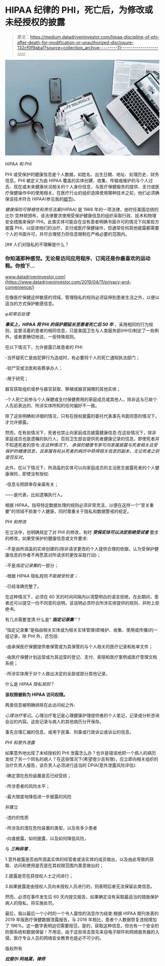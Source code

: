 # HIPAA 纪律的 PHI，死亡后，为修改或未经授权的披露

> 原文：<https://medium.datadriveninvestor.com/hipaa-discipline-of-phi-after-death-for-modification-or-unauthorized-disclosure-132cf0f9aba1?source=collection_archive---------11----------------------->

![](img/7b514e9b89afd53371f0fb41bcd1c1f1.png)

*HIPAA 和 PHI*

PHI 或受保护的健康信息是个人数据，如姓名、出生日期、地址、处理历史、财务信息。PHI 被定义为由 HIPAA 覆盖的实体创建、收集、传输或维护的与个人过去、现在或未来健康状况相关的个人身份信息，与医疗保健服务的提供、支付或医疗保健操作中的使用相关。在医疗行业的组织选择使用哪种技术之前，他们必须确保该技术符合 HIPAA(参见我的[细节](https://medium.com/datadriveninvestor/google-amazon-and-compliance-on-protected-health-information-11fb15dfb1a4))。

*健康保险可移植性和责任法案(HIPAA)* 是 1966 年的一项法律，由时任美国总统的比尔·克林顿颁布，该法律要求使用受保护健康信息的组织采取行政、技术和物理安全措施来保护 PHI。此类实体可能会在没有患者明确书面许可的情况下向某些方披露 PHI，以促进他们的治疗、支付或医疗保健操作，但通常任何其他披露都需要个人的书面许可，并尽合理努力将信息限制在严格必要的范围内。

[](https://www.datadriveninvestor.com/2019/04/11/privacy-and-convenience/) [## 人们对隐私的不理解是什么？

### 你知道那种感觉。无论是访问应用程序、订阅还是你最喜欢的运动鞋。你按下…

www.datadriveninvestor.com](https://www.datadriveninvestor.com/2019/04/11/privacy-and-convenience/) 

在像医疗保健这样敏感的领域，管理隐私的规则必须延伸到患者生活之外，以便以适当的方式保护敏感信息。

*φ和宰后处理*

***事实上，HIPAA 将 PHI 的保护期延长至患者死亡后 50 年*** ，采用相同的行为规则，监督活着的患者的相同信息，只是美国卫生与人类服务部(HHS)制定了一些例外，或者更确切地说，一些特殊规则。

在以下情况下，允许披露已故患者的 PHI:

-当怀疑死亡是由犯罪行为造成时，有必要将个人的死亡通知执法部门；

-验尸官或法医和丧葬承办人；

-用于研究；

器官获取组织或参与器官获取、移植或器官捐赠的其他实体；

-个人死亡前参与个人保健或支付保健费用的家庭成员或其他人，除非这与已故个人先前表达的、所涉实体所知的任何偏好不一致。

除了这些明确和详细的情况，只有在授权披露的委托代表事先书面同意的情况下，才允许披露。

然而，在有些情况下，死者也禁止向家庭成员披露健康信息:在这些情况下，除非家庭成员也是遗嘱的执行人，否则卫生部会提供死者健康记录的信息，即使死者并不知道死者的禁令:*在这种情况下， 承保的健康专家可向家属披露与死者相关且受保护的健康信息，且家属有权从死者的病历中获得相关信息的副本，无论死者之前是否反对*。

此外，在以下情况下，所涵盖的实体可以向家庭成员的主治医生披露死者的个人健康保险，即使没有授权:

-信息与照顾幸存亲属有关；

——是代表，比如遗嘱执行人。

根据 HIPAA，指导特定数据处理的规则必须非常灵活，以便在这样一个“至关重要”的领域不损害个人健康，同时尊重关于隐私和数据警戒的规定。

*PHI 和修改*

在立法中，也明确规定了对 PHI 的修改，有时 ***受保实体可以决定拒绝受试者*** 要求的修改，如果受保护的健康信息或文件要求:

-不是由所涵盖的实体创建的(除非请求更改的个人提供合理的依据，认为受保护健康信息的作者不再愿意对所请求的更改采取行动)；

-不是*指定记录集*的一部分；

-根据 HIPAA 隐私规则*不能接受检查；*

-已经准确完整了。

在这种情况下，必须在 60 天的时间间隔内以清楚明白的语言拒绝，在此期间，患者还可以提交一份不同意的说明，该说明必须符合所涉实体提供的规则，并附上拒绝书。

有几点需要澄清:什么是“ ***指定记录集*** ”？

“指定记录集”是指由相关实体或为相关实体管理(即维护、收集、使用或传播)的一组记录，除 PHI 外，还包括:

-由承保医疗保健提供者保管或为其保管的与个人相关的医疗记录和账单文件；

-由医疗保健计划运营或为其运营的登记、支付、索赔和医疗案例或医疗管理文档系统；

-所涉实体用于对个人做出决定的全部或部分其他记录。

什么是 *HIPAA 隐私规则*？

**该权限被称为 HIPAA 访问权限。**

两类信息被明确排除在此访问权之外:

*心理治疗笔记*。心理治疗笔记是心理健康护理提供者的个人笔记，记录或分析咨询会议的内容。这些记录与病人的其他病历分开保存。

事先合理汇编的信息，或用于民事、刑事或行政诉讼或诉讼的信息。

*PHI 和意外泄露*

如果意外地出现了未经授权的 PHI 泄露怎么办？也许是错误地把一个病人的病历发给了另一个同名的病人？在这些情况下(希望很少且有限)，应立即向相关组织的治疗负责人报告，该负责人必须进行适当的 DPIA(意外泄露风险评估):

-确定潜在危险装置是否已经受损；

-所涉患者的风险水平；

-最大限度地降低进一步披露的风险

并建立

-违约的性质

-所涉及的潜在危险装置的类型，以及有多少患者

-向谁披露，如何披露，以及如何降低风险，

与 ***三种异常*** 、

1.意外披露是否由所涵盖实体的经营者或该实体的成员做出，以及由此导致的获取、访问和使用是否是在其权限范围内善意做出的；

2.披露是否在获授权人士之间进行；

3.如果披露是由授权人员向未授权人员进行的，则表明后者无法保留此类信息。

然而，必须在事件发生后 60 天内提交报告，如果确定没有采取最适当的措施保护病人的隐私，将实施处罚。

最后，我以最后一个小时的一个令人震惊的消息作为结束:根据 HIPAA 期刊发表的 2019 年版医疗保健数据泄露报告，与 2018 年相比，患者个人数据恢复违规增加了 196%。这一数字表明迫切需要规范，是的，获取这种信息，但也有一个安全的防御系统和数据保留！不用说，由于这些攻击首先来自电子邮件和网络服务器的入侵，医疗专业人员的网络安全教育也是必不可少的。

版权所有

***拉斐尔·阿格莫，律师***